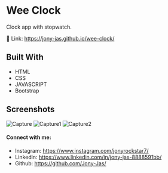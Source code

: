 # Wee Clock

Clock app with stopwatch.

🔗 Link: https://jony-jas.github.io/wee-clock/

## Built With

* HTML
* CSS
* JAVASCRIPT
* Bootstrap

## Screenshots
![Capture](https://user-images.githubusercontent.com/74784363/114684178-4c5aaf00-9d2e-11eb-9ddd-1fd50db67949.PNG)
![Capture1](https://user-images.githubusercontent.com/74784363/114684194-5086cc80-9d2e-11eb-8fc5-fb7410315da1.PNG)
![Capture2](https://user-images.githubusercontent.com/74784363/114684204-52e92680-9d2e-11eb-9be3-e0df77ea1820.PNG)


#### Connect with me:
* Instagram: https://www.instagram.com/jonyrockstar7/
* Linkedin: https://www.linkedin.com/in/jony-jas-8888591bb/
* Github: https://github.com/Jony-Jas/

